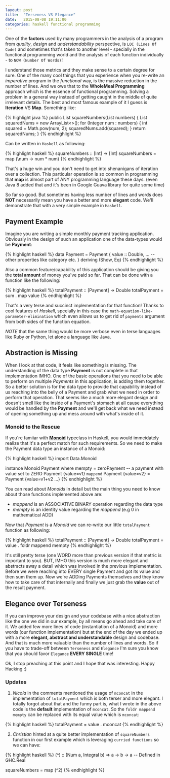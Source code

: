 ```yaml
---
layout: post
title:  "Terseness VS Elegance"
date:   2015-08-08 19:11:00
categories: haskell functional programming
---
```


One of the **factors** used by many programmers in the analysis of a program from *quality*, *design* and *understandability* perspective, is `LOC (Lines Of Code)` and sometimes that's taken to another level - specially in the functional programming world and the analysis of each function individually - to `NOW (Number Of Words)`!

I understand those metrics and they make sense to a certain degree for sure. One of the many cool things that you experience when you re-write an *imperative* program in the *functional* way, is the massive reduction in the number of lines. And we owe that to the **WholeMeal Programming** approach which is the essence of functional programming. Solving a problem in a general way instead of getting caught in the middle of quite irrelevant details. The best and most famous example of it I guess is **Iteration** VS **Map**. Something like:

{% highlight java %}
public List<Integer> squareNumbers(List<Integer> numbers) {
  List<Integer> squaredNums = new ArrayList<>();
  for (Integer num : numbers) {
    int squared = Math.pow(num, 2);
    squaredNums.add(squared);
  }
  return squaredNums;
}
{% endhighlight %}

Can be written in `Haskell` as following:

{% highlight haskell %}
squareNumbers :: [Int] -> [Int]
squareNumbers = map (\num -> num * num)
{% endhighlight %}

That's a huge win and you don't need to get into shenanigans of iteration over a collection. This particular operation is so common in programming that **map** is almost part of ANY programming language these days. (even Java 8 added that and it's been in Google Guava library for quite some time)

So far so good. But sometimes having less number of lines and words does **NOT** necessarily mean you have a better and more **elegant** code. We'll demonstrate that with a very simple example in `Haskell`.

## Payment Example

Imagine you are writing a simple monthly payment tracking application. Obviously in the design of such an application one of the data-types would be **Payment**:

{% highlight haskell %}
data Payment = Payment { value :: Double,
                         ... -- other properties like category etc.
                       } deriving (Show, Eq)
{% endhighlight %}

Also a common feature/capability of this application should be giving you the **total amount** of money you've paid so far. That can be done with a function like the following:

{% highlight haskell %}
totalPayment :: [Payment] -> Double
totalPayment = sum . map value
{% endhighlight %}

That's a very terse and succinct implementation for that function! Thanks to cool features of *Haskell*, spceially in this case the `math-equation-like-parameter-elimination` which even allows us to get rid of `payments` argument from both sides of the function equation.

*NOTE* that the same thing would be more verbose even in terse languages like Ruby or Python, let alone a language like Java.

## Abstraction is Missing

When I look at that code, it feels like something is missing. The understanding of the data type **Payment** is not complete in that implementation IMHO. One of the basic operations that you need to be able to perform on multiple *Payments* in this application, is adding them together. So a better solution is for the data type to provide that capability instead of us reaching into the belly of a Payment and grab what we need in order to perform that operation. That seems like a much more elegant design and doesn't smell like the inside of a Payment's stomach at all cause everything would be handled by the **Payment** and we'll get back what we need instead of opening something up and mess around with what's inside of it.

### Monoid to the Rescue

If you're famiiar with [**Monoid**](https://wiki.haskell.org/Monoid) typeclass in Haskell, you would immeidately realize that it's a perfect match for such requirements. So we need to make the Payment data type an instance of a Monoid:

{% highlight haskell %}
import Data.Monoid

instance Monoid Payment where
  mempty = zeroPayment -- a payment with value set to ZERO
  Payment {value=v1} `mappend` Payment {value=v2} = Payment {value=v1+v2 ...}
{% endhighlight %}

You can read about *Monoids* in detail but the main thing you need to know about those functions implemented above are:

- *mappend* is an ASSOCIATIVE BINARY operation regarding the data type
- *mempty* is an identity value regarding the *mappend* (e.g 0 in mathematical ADD)

Now that *Payment* is a *Monoid* we can re-write our little `totalPayment` function as following:

{% highlight haskell %}
totalPayment :: [Payment] -> Double
totalPayment = value . foldr mappend mempty
{% endhighlight %}

It's still pretty terse (one WORD more than previous version if that metric is important to you). BUT, IMHO this version is much more elegant and abstracts away a detail which was involved in the previous implementation. Before we were reaching into EVERY single Payment and got its value and then sum them up. Now we're ADDing Payments themselves and they know how to take care of that internally and finally we just grab the **value** out of the result payment.

## Elegance over Terseness

If you can improve your design and your codebase with a nice abstraction like the one we did in our example, by all means go ahead and take care of it. We added few more lines of code (instantiation of a Monoid) and more words (our function implementation) but at the end of the day we ended up with a more **elegant, abstract and understandable** design and codebase. And that is much more valuable than the number of lines and words. So if you have to trade-off between `Terseness` and `Elegance` I'm sure you know that you should favor `Elegance` **EVERY SINGLE** time!

Ok, I stop preaching at this point and I hope that was interesting. Happy Hacking :)

### Updates

1. *Nicola* in the comments mentioned the usage of `mconcat` in the implementation of `totalPayment` which is both terser and more elegant. I totally forgot about that and the funny part is, what I wrote in the above code is the **default** implementation of `mconcat`. So the `foldr mappend mempty` can be replaced with its equal value which is `mconcat`:

{% highlight haskell %}
totalPayment = value . mconcat
{% endhighlight %}

2. *Christian* hinted at a quite better implementation of `squareNumbers` function in our first example which is leveraging `curried functions` so we can have:

{% highlight haskell %}
(^) :: (Num a, Integral b) => a -> b -> a -- Defined in GHC.Real

squareNumbers = map (^2)
{% endhighlight %}
